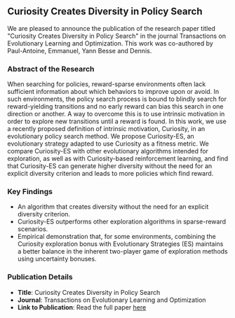 ## Curiosity Creates Diversity in Policy Search

We are pleased to announce the publication of the research paper titled "Curiosity Creates Diversity in Policy Search" in the journal Transactions on Evolutionary Learning and Optimization. 
This work was co-authored by Paul-Antoine, Emmanuel, Yann Besse and Dennis.

### Abstract of the Research
When searching for policies, reward-sparse environments often lack sufficient
information about which behaviors to improve upon or avoid. In such environments,
the policy search process is bound to blindly search for reward-yielding transitions
and no early reward can bias this search in one direction or another. A way to
overcome this is to use intrinsic motivation in order to explore new transitions
until a reward is found. In this work, we use a recently proposed definition of
intrinsic motivation, Curiosity, in an evolutionary policy search method. We
propose Curiosity-ES, an evolutionary strategy adapted to use Curiosity as a
fitness metric. We compare Curiosity-ES with other evolutionary algorithms
intended for exploration, as well as with Curiosity-based reinforcement learning,
and find that Curiosity-ES can generate higher diversity without the need for an
explicit diversity criterion and leads to more policies which find reward.

### Key Findings

* An algorithm that creates diversity without the need for an explicit diversity criterion.
* Curiosity-ES outperforms other exploration algorithms in sparse-reward scenarios.
* Empirical demonstration that, for some environments, combining the Curiosity exploration bonus with Evolutionary Strategies (ES) maintains a better balance in the inherent two-player game of exploration methods using uncertainty bonuses.
### Publication Details
* **Title**: Curiosity Creates Diversity in Policy Search
* **Journal**: Transactions on Evolutionary Learning and Optimization
* **Link to Publication**: Read the full paper [here](https://dl.acm.org/doi/abs/10.1145/3605782)